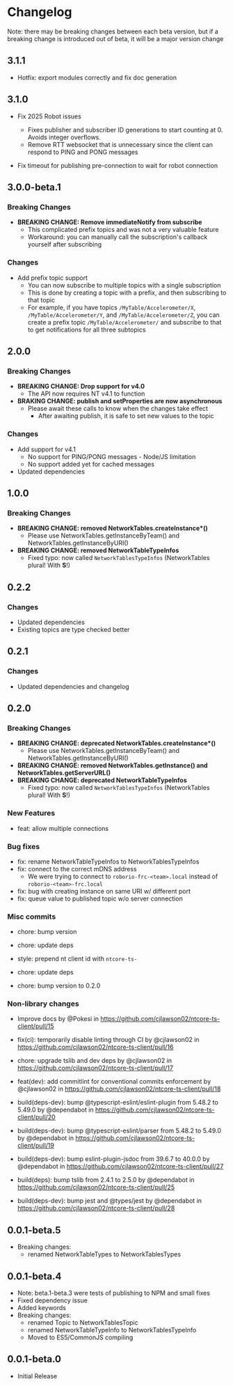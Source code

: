 # Changelog

Note: there may be breaking changes between each beta version, but if a breaking change is introduced out of beta, it will be a major version change

## 3.1.1

- Hotfix: export modules correctly and fix doc generation

## 3.1.0

- Fix 2025 Robot issues

  - Fixes publisher and subscriber ID generations to start counting at 0. Avoids integer overflows.
  - Remove RTT websocket that is unnecessary since the client can respond to PING and PONG messages

- Fix timeout for publishing pre-connection to wait for robot connection

## 3.0.0-beta.1

### Breaking Changes

- **BREAKING CHANGE: Remove immediateNotify from subscribe**
  - This complicated prefix topics and was not a very valuable feature
  - Workaround: you can manually call the subscription's callback yourself after subscribing

### Changes

- Add prefix topic support
  - You can now subscribe to multiple topics with a single subscription
  - This is done by creating a topic with a prefix, and then subscribing to that topic
  - For example, if you have topics `/MyTable/Accelerometer/X`, `/MyTable/Accelerometer/Y`, and `/MyTable/Accelerometer/Z`, you can create a prefix topic `/MyTable/Accelerometer/` and subscribe to that to get notifications for all three subtopics

## 2.0.0

### Breaking Changes

- **BREAKING CHANGE: Drop support for v4.0**
  - The API now requires NT v4.1 to function
- **BRAKING CHANGE: publish and setProperties are now asynchronous**
  - Please await these calls to know when the changes take effect
    - After awaiting publish, it is safe to set new values to the topic

### Changes

- Add support for v4.1
  - No support for PING/PONG messages - Node/JS limitation
  - No support added yet for cached messages
- Updated dependencies

## 1.0.0

### Breaking Changes

- **BREAKING CHANGE: removed NetworkTables.createInstance\*()**
  - Please use NetworkTables.getInstanceByTeam() and NetworkTables.getInstanceByURI()
- **BREAKING CHANGE: removed NetworkTableTypeInfos**
  - Fixed typo: now called `NetworkTablesTypeInfos` (NetworkTables plural! With **S**!)

## 0.2.2

### Changes

- Updated dependencies
- Existing topics are type checked better

## 0.2.1

### Changes

- Updated dependencies and changelog

## 0.2.0

### Breaking Changes

- **BREAKING CHANGE: deprecated NetworkTables.createInstance\*()**
  - Please use NetworkTables.getInstanceByTeam() and NetworkTables.getInstanceByURI()
- **BREAKING CHANGE: removed NetworkTables.getInstance() and NetworkTables.getServerURL()**
- **BREAKING CHANGE: deprecated NetworkTableTypeInfos**
  - Fixed typo: now called `NetworkTablesTypeInfos` (NetworkTables plural! With **S**!)

### New Features

- feat: allow multiple connections

### Bug fixes

- fix: rename NetworkTableTypeInfos to NetworkTablesTypeInfos
- fix: connect to the correct mDNS address
  - We were trying to connect to `roborio-frc-<team>.local` instead of `roborio-<team>-frc.local`
- fix: bug with creating instance on same URI w/ different port
- fix: queue value to published topic w/o server connection

### Misc commits

- chore: bump version

- chore: update deps
- style: prepend nt client id with `ntcore-ts-`
- chore: update deps
- chore: bump version to 0.2.0

### Non-library changes

- Improve docs by @Pokesi in <https://github.com/cjlawson02/ntcore-ts-client/pull/15>

- fix(ci): temporarily disable linting through CI by @cjlawson02 in <https://github.com/cjlawson02/ntcore-ts-client/pull/16>
- chore: upgrade tslib and dev deps by @cjlawson02 in <https://github.com/cjlawson02/ntcore-ts-client/pull/17>
- feat(dev): add commitlint for conventional commits enforcement by @cjlawson02 in <https://github.com/cjlawson02/ntcore-ts-client/pull/18>
- build(deps-dev): bump @typescript-eslint/eslint-plugin from 5.48.2 to 5.49.0 by @dependabot in <https://github.com/cjlawson02/ntcore-ts-client/pull/20>
- build(deps-dev): bump @typescript-eslint/parser from 5.48.2 to 5.49.0 by @dependabot in <https://github.com/cjlawson02/ntcore-ts-client/pull/19>
- build(deps-dev): bump eslint-plugin-jsdoc from 39.6.7 to 40.0.0 by @dependabot in <https://github.com/cjlawson02/ntcore-ts-client/pull/27>
- build(deps): bump tslib from 2.4.1 to 2.5.0 by @dependabot in <https://github.com/cjlawson02/ntcore-ts-client/pull/25>
- build(deps-dev): bump jest and @types/jest by @dependabot in <https://github.com/cjlawson02/ntcore-ts-client/pull/28>

## 0.0.1-beta.5

- Breaking changes:
  - renamed NetworkTableTypes to NetworkTablesTypes

## 0.0.1-beta.4

- Note: beta.1-beta.3 were tests of publishing to NPM and small fixes
- Fixed dependency issue
- Added keywords
- Breaking changes:
  - renamed Topic to NetworkTablesTopic
  - renamed NetworkTableTypeInfo to NetworkTablesTypeInfo
  - Moved to ES5/CommonJS compiling

## 0.0.1-beta.0

- Initial Release
